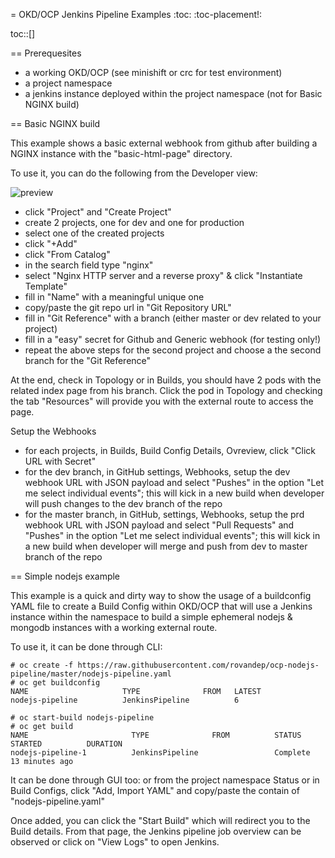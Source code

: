 = OKD/OCP Jenkins Pipeline Examples
:toc: 
:toc-placement!:

toc::[]

== Prerequesites 

- a working OKD/OCP (see minishift or crc for test environment)
- a project namespace
- a jenkins instance deployed within the project namespace (not for Basic NGINX build)

== Basic NGINX build 

This example shows a basic external webhook from github after building a NGINX instance with the
"basic-html-page" directory. 

To use it, you can do the following from the Developer view:


![preview](https://raw.githubusercontent.com/rovandep/ocp-nodejs-pipeline/master/images/basic-html-page-01.gif)


- click "Project" and "Create Project"
- create 2 projects, one for dev and one for production
- select one of the created projects
- click "+Add"
- click "From Catalog"
- in the search field type "nginx"
- select "Nginx HTTP server and a reverse proxy" & click "Instantiate Template"
- fill in "Name" with a meaningful unique one
- copy/paste the git repo url in "Git Repository URL"
- fill in "Git Reference" with a branch (either master or dev related to your project)
- fill in a "easy" secret for Github and Generic webhook (for testing only!)
- repeat the above steps for the second project and choose a the second branch for the "Git Reference"

At the end, check in Topology or in Builds, you should have 2 pods with the related index page from his branch. Click the pod in Topology and checking the tab "Resources" will provide you with the external route to access the page.

Setup the Webhooks

- for each projects, in Builds, Build Config Details, Ovreview, click "Click URL with Secret"
- for the dev branch, in GitHub settings, Webhooks, setup the dev webhook URL with JSON payload and select "Pushes" in the option "Let me select individual events"; this will kick in a new build when developer will push changes to the dev branch of the repo
- for the master branch, in GitHub, settings, Webhooks, setup the prd webhook URL with JSON payload and select "Pull Requests" and "Pushes" in the option "Let me select individual events"; this will kick in a new build when developer will merge and push from dev to master branch of the repo

== Simple nodejs example

This example is a quick and dirty way to show the usage of a buildconfig YAML file to create a 
Build Config within OKD/OCP that will use a Jenkins instance within the namespace to build
a simple ephemeral nodejs & mongodb instances with a working external route. 

To use it, it can be done through CLI: 
``` 
# oc create -f https://raw.githubusercontent.com/rovandep/ocp-nodejs-pipeline/master/nodejs-pipeline.yaml
# oc get buildconfig
NAME                     TYPE              FROM   LATEST
nodejs-pipeline          JenkinsPipeline          6

# oc start-build nodejs-pipeline
# oc get build
NAME                       TYPE              FROM          STATUS     STARTED          DURATION
nodejs-pipeline-1          JenkinsPipeline                 Complete   13 minutes ago   
``` 

It can be done through GUI too:
or from the project namespace Status or in Build Configs, click "Add, Import YAML" and copy/paste 
the contain of "nodejs-pipeline.yaml"

Once added, you can click the "Start Build" which will redirect you to the Build details. From that page,
the Jenkins pipeline job overview can be observed or click on "View Logs" to open Jenkins. 
